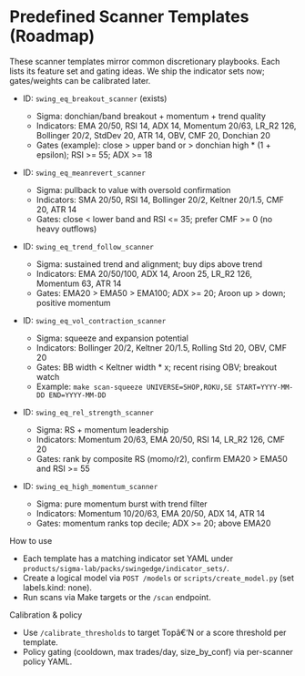 # Predefined Scanner Templates (Roadmap)

These scanner templates mirror common discretionary playbooks. Each lists its feature set and gating ideas. We ship the indicator sets now; gates/weights can be calibrated later.

- ID: `swing_eq_breakout_scanner` (exists)
  - Sigma: donchian/band breakout + momentum + trend quality
  - Indicators: EMA 20/50, RSI 14, ADX 14, Momentum 20/63, LR_R2 126, Bollinger 20/2, StdDev 20, ATR 14, OBV, CMF 20, Donchian 20
  - Gates (example): close > upper band or > donchian high * (1 + epsilon); RSI >= 55; ADX >= 18

- ID: `swing_eq_meanrevert_scanner`
  - Sigma: pullback to value with oversold confirmation
  - Indicators: SMA 20/50, RSI 14, Bollinger 20/2, Keltner 20/1.5, CMF 20, ATR 14
  - Gates: close < lower band and RSI <= 35; prefer CMF >= 0 (no heavy outflows)

- ID: `swing_eq_trend_follow_scanner`
  - Sigma: sustained trend and alignment; buy dips above trend
  - Indicators: EMA 20/50/100, ADX 14, Aroon 25, LR_R2 126, Momentum 63, ATR 14
  - Gates: EMA20 > EMA50 > EMA100; ADX >= 20; Aroon up > down; positive momentum

- ID: `swing_eq_vol_contraction_scanner`
  - Sigma: squeeze and expansion potential
  - Indicators: Bollinger 20/2, Keltner 20/1.5, Rolling Std 20, OBV, CMF 20
  - Gates: BB width < Keltner width * x; recent rising OBV; breakout watch
  - Example: `make scan-squeeze UNIVERSE=SHOP,ROKU,SE START=YYYY-MM-DD END=YYYY-MM-DD`

- ID: `swing_eq_rel_strength_scanner`
  - Sigma: RS + momentum leadership
  - Indicators: Momentum 20/63, EMA 20/50, RSI 14, LR_R2 126, CMF 20
  - Gates: rank by composite RS (momo/r2), confirm EMA20 > EMA50 and RSI >= 55

- ID: `swing_eq_high_momentum_scanner`
  - Sigma: pure momentum burst with trend filter
  - Indicators: Momentum 10/20/63, EMA 20/50, ADX 14, ATR 14
  - Gates: momentum ranks top decile; ADX >= 20; above EMA20

How to use
- Each template has a matching indicator set YAML under `products/sigma-lab/packs/swingedge/indicator_sets/`.
- Create a logical model via `POST /models` or `scripts/create_model.py` (set labels.kind: none).
- Run scans via Make targets or the `/scan` endpoint.

Calibration & policy
- Use `/calibrate_thresholds` to target Topâ€‘N or a score threshold per template.
- Policy gating (cooldown, max trades/day, size_by_conf) via per-scanner policy YAML.

